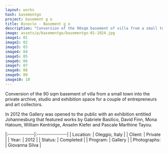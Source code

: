 ```yaml
---
layout: works
hash: basementgo
project: basement g o
title: Binocle - Basement g o
description: "Conversion of the 90sqm basement of villa from a small town into the private archive, studio and exhibition space for a couple of entrepreneurs and art collectors."
image: assets/p/basementgo/basementgo-01-1024.jpg
image1: 01
image2: 02
image3: 03
image4: 04
image5: 05
image6: 06
image7: 07
image8: 08
image9: 09
image10: 10
---
```


Conversion of the 90 sqm basement of villa from a small town into the private archive, studio and exhibition space for a couple of entrepreneurs and art collectors.

In 2012 the Gallery was opened to the public with an exhibition entitled Johannesburg that featured works by Gabriele Basilico, David Finn, Mona Hatoum, William Kentridge, Anselm Kiefer and Pascale Marthine Tayou.


|:-------------|:---------------|
| Location:    | Oleggio, Italy |
| Client:      | Private        |
| Year:        | 2012           |
| Status:      | Completed      |
| Program:     | Gallery        |
| Photographs: | Giovanna Silva |
